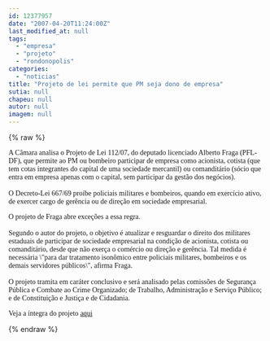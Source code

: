 ```yaml
---
id: 12377957
date: "2007-04-20T11:24:00Z"
last_modified_at: null
tags:
  - "empresa"
  - "projeto"
  - "rondonopolis"
categories:
  - "noticias"
title: "Projeto de lei permite que PM seja dono de empresa"
sutia: null
chapeu: null
autor: null
imagem: null
---
```

{% raw %}
<p><P><FONT face=Verdana>A Câmara analisa o Projeto de Lei 112/07, do deputado licenciado Alberto Fraga (PFL-DF), que permite ao PM ou bombeiro participar de empresa como acionista, cotista (que tem cotas integrantes do capital de uma sociedade mercantil) ou comanditário (sócio que entra em empresa apenas com o capital, sem participar da gestão dos negócios). <BR><BR>O Decreto-Lei 667/69 proíbe policiais militares e bombeiros, quando em exercício ativo, de exercer cargo de gerência ou de direção em sociedade empresarial.</FONT></P></p>
<p><P><FONT face=Verdana>O projeto de Fraga abre exceções a essa regra.<BR><BR>Segundo o autor do projeto, o objetivo é atualizar e resguardar o direito dos militares estaduais de participar de sociedade empresarial na condição de acionista, cotista ou comanditário, desde que não exerça o comércio ou direção e gerência. Tal medida é necessária \"para dar tratamento isonômico entre policiais militares, bombeiros e os demais servidores públicos\", afirma Fraga.<BR><BR>O projeto tramita em caráter conclusivo e será analisado pelas comissões de Segurança Pública e Combate ao Crime Organizado; de Trabalho, Administração e Serviço Público; e de Constituição e Justiça e de Cidadania.<BR></FONT></P></p>
<p><P><FONT face=Verdana>Veja a íntegra do projeto <A href=\"https://www2.camara.gov.br/internet/proposicoes/chamadaExterna.html?link=https://www.camara.gov.br/internet/sileg/Prop_Detalhe.asp?id=340523\">aqui</A></P></FONT> </p>
{% endraw %}